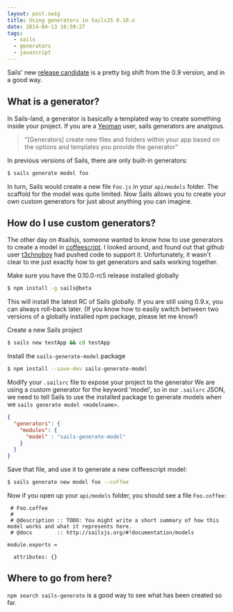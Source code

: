 ```yaml
---
layout: post.swig
title: Using generators in SailsJS 0.10.x
date: 2014-04-13 16:59:27
tags:
  - sails
  - generators
  - javascript
---
```


Sails' new [release candidate](https://github.com/balderdashy/sails/tree/v0.10.0-rc5) is a pretty big shift from the 0.9 version, and in a good way.

## What is a generator?
In Sails-land, a generator is basically a templated way to create something inside your project. If you are a [Yeoman](http://yeoman.io) user, sails generators are analgous.
> "[Generators] create new files and folders within your app based on the options and templates you provide the generator"

In previous versions of Sails, there are only built-in generators:
```bash
$ sails generate model foo
```
In turn, Sails would create a new file `Foo.js` in your `api/models` folder. The scaffold for the model was quite limited. Now Sails allows you to create your own custom generators for just about anything you can imagine.

## How do I use custom generators?
The other day on #sailsjs, someone wanted to know how to use generators to create a model in [coffeescript](http://coffeescript.org/). I looked around, and found out that github user [t3chnoboy](https://github.com/t3chnoboy) had pushed code to support it. Unfortunately, it wasn't clear to me just exactly how to get generators and sails working together.

Make sure you have the 0.10.0-rc5 release installed globally
```bash
$ npm install -g sails@beta
```
This will install the latest RC of Sails globally. If you are still using 0.9.x, you can always roll-back later. (If you know how to easily switch between two versions of a globally installed npm package, please let me know!)

Create a new Sails project
```bash
$ sails new testApp && cd testApp
```

Install the `sails-generate-model` package
```bash
$ npm install --save-dev sails-generate-model
```

Modify your `.sailsrc` file to expose your project to the generator
We are using a custom generator for the keyword 'model', so in our `.sailsrc` JSON, we need to tell Sails to use the installed package to generate models when we `sails generate model <modelname>`.
```json
{
  "generators": {
    "modules": {
      "model" : "sails-generate-model"
    }
  }
}
```

Save that file, and use it to generate a new coffeescript model:
```bash
$ sails generate new model foo --coffee
```
Now if you open up your `api/models` folder, you should see a file `Foo.coffee`:
```
 # Foo.coffee
 #
 # @description :: TODO: You might write a short summary of how this model works and what it represents here.
 # @docs        :: http://sailsjs.org/#!documentation/models

module.exports =

  attributes: {}

```
## Where to go from here?
`npm search sails-generate` is a good way to see what has been created so far.
